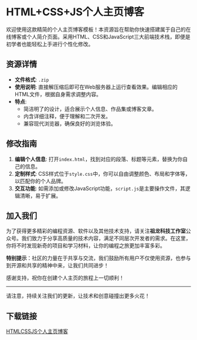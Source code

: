 # HTML+CSS+JS个人主页博客

欢迎使用这款精简的个人主页博客模板！本资源旨在帮助你快速搭建属于自己的在线博客或个人简介页面。采用HTML、CSS和JavaScript三大前端技术栈，即便是初学者也能轻松上手进行个性化修改。

## 资源详情

- **文件格式**: `.zip`
- **使用说明**: 直接解压缩后即可在Web服务器上运行查看效果。编辑相应的HTML文件，根据自身需求调整内容。
- **特点**:
  - 简洁明了的设计，适合展示个人信息、作品集或博客文章。
  - 内含详细注释，便于理解和二次开发。
  - 兼容现代浏览器，确保良好的浏览体验。

## 修改指南

1. **编辑个人信息**: 打开`index.html`，找到对应的段落、标题等元素，替换为你自己的信息。
2. **定制样式**: CSS样式位于`style.css`中，你可以自由调整颜色、布局和字体等，以匹配你的个人品牌。
3. **交互功能**: 如需添加或修改JavaScript功能，`script.js`是主要操作文件，其逻辑清晰，易于扩展。

## 加入我们

为了获得更多精彩的编程资源、软件以及其他技术支持，请关注**祖龙科技工作室**公众号。我们致力于分享高质量的技术内容，满足不同层次开发者的需求。在这里，你将不时发现新奇的项目和学习材料，让你的编程之旅更加丰富多彩。

**特别提示**：社区的力量在于共享与交流，我们鼓励所有用户不仅使用资源，也参与到开源和共享的精神中来，让我们共同进步！

感谢支持，祝你在创建个人主页的旅程上一切顺利！

---

请注意，持续关注我们的更新，让技术和创意碰撞出更多火花！

## 下载链接

[HTMLCSSJS个人主页博客](https://pan.quark.cn/s/7e13cfa55d8d)